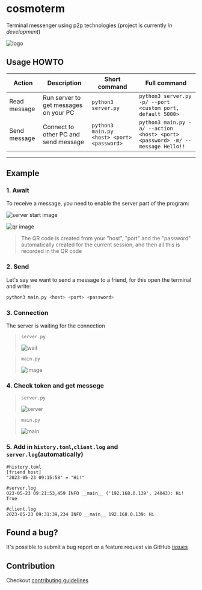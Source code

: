 # cosmoterm

Terminal messenger using p2p technologies
(project is currently *in development*)

![logo](https://github.com/IvanIsak2000/cosmoterm/assets/79650307/44c94073-9c72-4edc-93a1-9e6308b72da0)



## Usage HOWTO

| Action       	| Description                           	| Short command                                        	| Full command                                                                            	|
|--------------	|---------------------------------------	|------------------------------------------------------	|-----------------------------------------------------------------------------------------	|
| Read message 	| Run server to get messages on your PC 	| ```python3 server.py ```                        	| ``` python3 server.py -p/ --port <custom port, default 5000>  ```                   	|
| Send message 	| Connect to other PC and send message  	| ``` python3 main.py <host> <port> <password> ``` 	| ``` python3 main.py -a/ --action <host> <port> <password> -m/ --message Hello!! ``` 	|



<hr>

## Example

### 1. Await
To receive a message, you need to enable the server part of the program:

![server start image](https://github.com/IvanIsak2000/cosmoterm/assets/79650307/d25a2fb2-bd6f-41db-898e-a3d191c2e118)


![qr image](https://github.com/IvanIsak2000/cosmoterm/assets/79650307/0d8874c4-f52c-4430-bae4-d569d37e6c3f)




>The QR code is created from your "host", "port" and the "password" automatically created for the current session, and then all this is recorded in the QR code



### 2. Send

Let's say we want to send a message to a friend, for this open the terminal and write:

```bash 
python3 main.py <host> <port> <password>
```

### 3. Connection

The server is waiting for the connection

>`server.py`
>
>![wait](https://github.com/IvanIsak2000/cosmoterm/assets/79650307/effd7a5d-1411-464b-a055-b732226c2a5d)

>`main.py` 
>
>![image](https://github.com/IvanIsak2000/cosmoterm/assets/79650307/aed473c8-d8bd-431b-b634-0c7ea8a582fa)



### 4. Check token and get messege

>`server.py`
>
>![server](https://github.com/IvanIsak2000/cosmoterm/assets/79650307/ca459917-67c2-448f-8d9c-e8bf0bc35290)


>`main.py`
>
>![main](https://github.com/IvanIsak2000/cosmoterm/assets/79650307/5b03a0ed-2803-4316-9754-157c20efca86)


### 5. Add in `history.toml`,`client.log` and `server.log`(automatically)
       
```
#history.toml
[friend host]
"2023-05-23 09:15:58" = "Hi!"     
 ```
 
 ```
 #server.log
 023-05-23 09:21:53,459 INFO __main__ ('192.168.0.139', 24043): Hi! True
 
 ```
 
 ```
 #client.log
 2023-05-23 09:31:39,234 INFO __main__ 192.168.0.139: Hi
 
 ```
 
       


## Found a bug?

It's possible to submit a bug report or a feature request via GitHub [issues](https://github.com/IvanIsak2000/cosmoterm/issues/new)

## Contribution

Checkout [contributing guidelines](docs/CONTRIBUTING.md)





